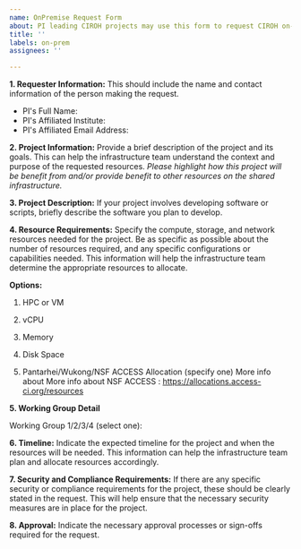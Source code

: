 ```yaml
---
name: OnPremise Request Form
about: PI leading CIROH projects may use this form to request CIROH on-premise requests (Pantarhei, Wukong and NSF ACCESS Allocations). Access is available to all consortium members and partners.
title: ''
labels: on-prem
assignees: ''

---
```



**1.	Requester Information:**
This should include the name and contact information of the person making the request.
- PI's Full Name:
- PI's Affiliated Institute:
- PI's Affiliated Email Address:

**2.	Project Information:** 
Provide a brief description of the project and its goals. This can help the infrastructure team understand the context and purpose of the requested resources. *Please highlight how this project will be benefit from and/or provide benefit to other resources on the shared infrastructure.*


**3.  Project Description:**
If your project involves developing software or scripts, briefly describe the software you plan to develop.

**4.	Resource Requirements:** 
Specify the compute, storage, and network resources needed for the project. Be as specific as possible about the number of resources required, and any specific configurations or capabilities needed. This information will help the infrastructure team determine the appropriate resources to allocate.

**Options:**
1. HPC or VM
  
2. vCPU

3. Memory

4. Disk Space

5. Pantarhei/Wukong/NSF ACCESS Allocation (specify one)
  More info about 
   More info about NSF ACCESS : https://allocations.access-ci.org/resources

**5. Working Group Detail**

Working Group 1/2/3/4 (select one): 

**6.	Timeline:** 
Indicate the expected timeline for the project and when the resources will be needed. This information can help the infrastructure team plan and allocate resources accordingly.
 


**7.	Security and Compliance Requirements:** 
If there are any specific security or compliance requirements for the project, these should be clearly stated in the request. This will help ensure that the necessary security measures are in place for the project.
 

 
**8.	Approval:** 
Indicate the necessary approval processes or sign-offs required for the request.
